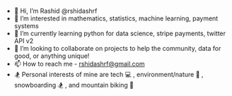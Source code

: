 - 👋 Hi, I’m Rashid @rshidashrf
- 👀 I’m interested in mathematics, statistics, machine learning, payment systems
- 🌱 I’m currently learning python for data science, stripe payments, twitter API v2
- 💞️ I’m looking to collaborate on projects to help the community, data for good, or anything unique!
- 📫 How to reach me - rshidashrf@gmail.com
- 🏂 Personal interests of mine are tech 💻 , environment/nature 🌳 , snowboarding 🏂 , and mountain biking 🚴
<!---
rshidashrf/rshidashrf is a ✨ special ✨ repository because its `README.md` (this file) appears on your GitHub profile.
You can click the Preview link to take a look at your changes.
--->
